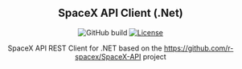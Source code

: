 <div align="center">
  
## SpaceX API Client (.Net)

![GitHub build](https://badreddinedlaila.visualstudio.com/_apis/public/build/definitions/4f607e55-7398-4dad-bfb6-c34edbcee0a9/13/badge)
[![License](https://img.shields.io/badge/License-Apache%202.0-blue.svg)](https://opensource.org/licenses/Apache-2.0)

SpaceX API REST Client for .NET based on the https://github.com/r-spacex/SpaceX-API project
</div>
